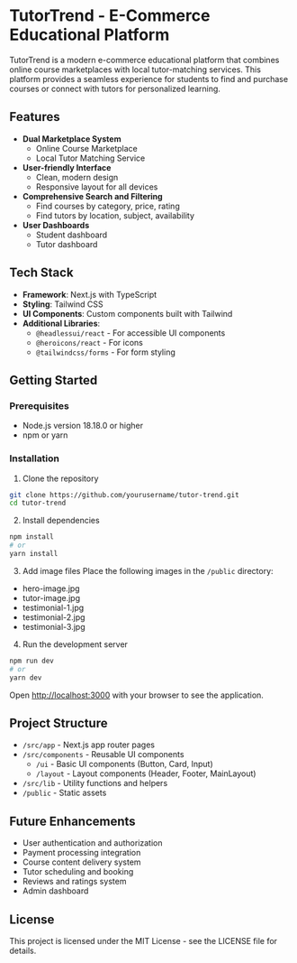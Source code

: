 # TutorTrend - E-Commerce Educational Platform

TutorTrend is a modern e-commerce educational platform that combines online course marketplaces with local tutor-matching services. This platform provides a seamless experience for students to find and purchase courses or connect with tutors for personalized learning.

## Features

- **Dual Marketplace System**
  - Online Course Marketplace
  - Local Tutor Matching Service
- **User-friendly Interface**
  - Clean, modern design
  - Responsive layout for all devices
- **Comprehensive Search and Filtering**
  - Find courses by category, price, rating
  - Find tutors by location, subject, availability
- **User Dashboards**
  - Student dashboard
  - Tutor dashboard

## Tech Stack

- **Framework**: Next.js with TypeScript
- **Styling**: Tailwind CSS
- **UI Components**: Custom components built with Tailwind
- **Additional Libraries**:
  - `@headlessui/react` - For accessible UI components
  - `@heroicons/react` - For icons
  - `@tailwindcss/forms` - For form styling

## Getting Started

### Prerequisites

- Node.js version 18.18.0 or higher
- npm or yarn

### Installation

1. Clone the repository
```bash
git clone https://github.com/yourusername/tutor-trend.git
cd tutor-trend
```

2. Install dependencies
```bash
npm install
# or
yarn install
```

3. Add image files
Place the following images in the `/public` directory:
- hero-image.jpg
- tutor-image.jpg
- testimonial-1.jpg
- testimonial-2.jpg
- testimonial-3.jpg

4. Run the development server
```bash
npm run dev
# or
yarn dev
```

Open [http://localhost:3000](http://localhost:3000) with your browser to see the application.

## Project Structure

- `/src/app` - Next.js app router pages
- `/src/components` - Reusable UI components
  - `/ui` - Basic UI components (Button, Card, Input)
  - `/layout` - Layout components (Header, Footer, MainLayout)
- `/src/lib` - Utility functions and helpers
- `/public` - Static assets

## Future Enhancements

- User authentication and authorization
- Payment processing integration
- Course content delivery system
- Tutor scheduling and booking
- Reviews and ratings system
- Admin dashboard

## License

This project is licensed under the MIT License - see the LICENSE file for details.
